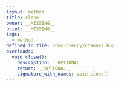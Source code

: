 ```yaml
---
layout: method
title: close
owner: __MISSING__
brief: __MISSING__
tags:
  - method
defined_in_file: concurrency/channel.hpp
overloads:
  void close():
    description: __OPTIONAL__
    return: __OPTIONAL__
    signature_with_names: void close()
---
```

